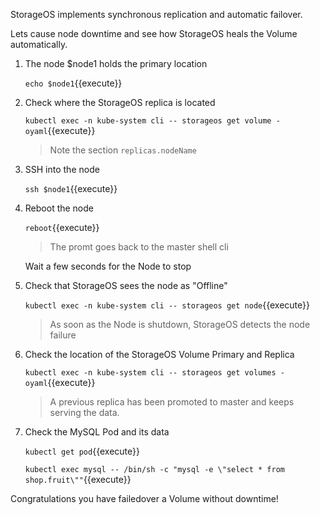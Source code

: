 StorageOS implements synchronous replication and automatic failover.

Lets cause node downtime and see how StorageOS heals the Volume automatically.

1. The node $node1 holds the primary location

    `echo $node1`{{execute}}

1. Check where the StorageOS replica is located

    `kubectl exec -n kube-system cli -- storageos get volume -oyaml`{{execute}}

    > Note the section `replicas.nodeName`

1. SSH into the node

    `ssh $node1`{{execute}}

1. Reboot the node

    `reboot`{{execute}}


    > The promt goes back to the master shell cli

    Wait a few seconds for the Node to stop

1. Check that StorageOS sees the node as "Offline"

    `kubectl exec -n kube-system cli -- storageos get node`{{execute}}

    > As soon as the Node is shutdown, StorageOS detects the node failure

1. Check the location of the StorageOS Volume Primary and Replica

    `kubectl exec -n kube-system cli -- storageos get volumes -oyaml`{{execute}}

    > A previous replica has been promoted to master and keeps serving the
    > data.


1. Check the MySQL Pod and its data

    `kubectl get pod`{{execute}} 

    `kubectl exec mysql -- /bin/sh -c "mysql -e \"select * from shop.fruit\""`{{execute}}


Congratulations you have failedover a Volume without downtime!
